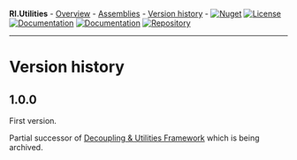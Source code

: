 **RI.Utilities** - [Overview](index.html) - [Assemblies](assemblies.html) - [Version history](versionhistory.html) - [![Nuget](https://img.shields.io/nuget/v/RI.Utilities)](https://www.nuget.org/packages/RI.Utilities/) [![License](https://img.shields.io/github/license/RotenInformatik/UtilitiesDotNet)](LICENSE) [![Documentation](https://img.shields.io/badge/documentation-general-yellowgreen)](https://roteninformatik.github.io/UtilitiesDotNet/) [![Documentation](https://img.shields.io/badge/documentation-api-yellowgreen)](https://roteninformatik.github.io/UtilitiesDotNet/api/) [![Repository](https://img.shields.io/badge/repository-UtilitiesDotNet-lightgrey)](https://github.com/RotenInformatik/UtilitiesDotNet)

------

# Version history

## 1.0.0

First version.

Partial successor of [Decoupling & Utilities Framework](https://github.com/RotenInformatik/RI_Framework) which is being archived.
